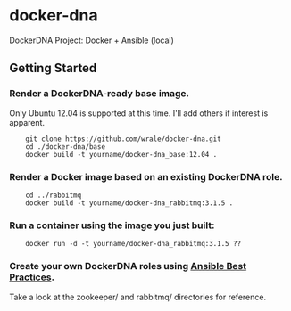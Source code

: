 docker-dna
==========

DockerDNA Project: Docker + Ansible (local)

Getting Started
----

### Render a DockerDNA-ready base image.  
Only Ubuntu 12.04 is supported at this time.  I'll add others if interest is apparent.

        git clone https://github.com/wrale/docker-dna.git
        cd ./docker-dna/base
        docker build -t yourname/docker-dna_base:12.04 .

### Render a Docker image based on an existing DockerDNA role.  

        cd ../rabbitmq
        docker build -t yourname/docker-dna_rabbitmq:3.1.5 .

### Run a container using the image you just built:

        docker run -d -t yourname/docker-dna_rabbitmq:3.1.5 ??

### Create your own DockerDNA roles using [Ansible Best Practices](http://www.ansibleworks.com/docs/playbooks_best_practices.html).

Take a look at the zookeeper/ and rabbitmq/ directories for reference.
